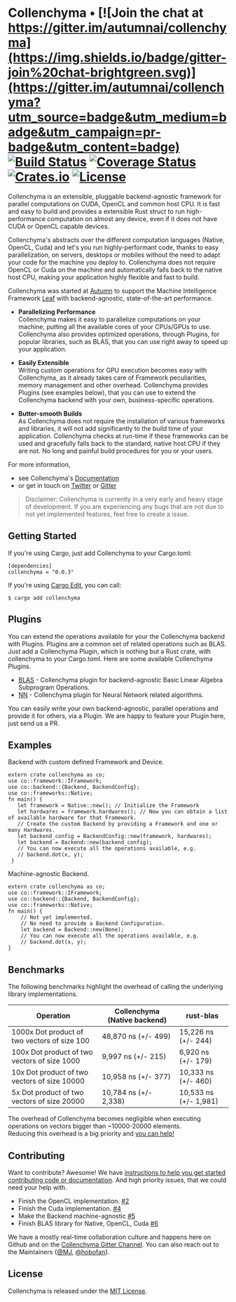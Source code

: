 # Collenchyma • [![Join the chat at https://gitter.im/autumnai/collenchyma](https://img.shields.io/badge/gitter-join%20chat-brightgreen.svg)](https://gitter.im/autumnai/collenchyma?utm_source=badge&utm_medium=badge&utm_campaign=pr-badge&utm_content=badge) [![Build Status](https://travis-ci.org/autumnai/collenchyma.svg?branch=master)](https://travis-ci.org/autumnai/collenchyma) [![Coverage Status](https://coveralls.io/repos/autumnai/collenchyma/badge.svg?branch=master&service=github)](https://coveralls.io/github/autumnai/collenchyma?branch=master) [![Crates.io](http://meritbadge.herokuapp.com/collenchyma)](https://crates.io/crates/collenchyma) [![License](https://img.shields.io/crates/l/collenchyma.svg)](LICENSE)

Collenchyma is an extensible, pluggable backend-agnostic framework for parallel computations
on CUDA, OpenCL and common host CPU. It is fast and easy to build and provides
a extensible Rust struct to run high-performance computation on almost any device,
even if it does not have CUDA or OpenCL capable devices.

Collenchyma's abstracts over the different computation languages (Native,
OpenCL, Cuda) and let's you run highly-performant code, thanks to easy
parallelization, on servers, desktops or mobiles without the need to adapt your
code for the machine you deploy to. Collenchyma does not require OpenCL or Cuda
on the machine and automatically falls back to the native host CPU, making your
application highly flexible and fast to build.

Collenchyma was started at [Autumn][autumn] to support the Machine Intelligence
Framework [Leaf][leaf] with backend-agnostic, state-of-the-art performance.

* __Parallelizing Performance__<br/>
Collenchyma makes it easy to parallelize computations on your machine, putting
all the available cores of your CPUs/GPUs to use.
Collenchyma also provides optimized operations, through Plugins, for popular libraries,
such as BLAS, that you can use right away to speed up your application.

* __Easily Extensible__<br/>
Writing custom operations for GPU execution becomes easy with Collenchyma, as
it already takes care of Framework peculiarities, memory management and other
overhead. Collenchyma provides Plugins (see examples below), that you can use to extend
the Collenchyma backend with your own, business-specific operations.

* __Butter-smooth Builds__<br/>
As Collenchyma does not require the installation of various frameworks and
libraries, it will not add significantly to the build time of your application.
Collenchyma checks at run-time if these frameworks can be used and gracefully
falls back to the standard, native host CPU if they are not.
No long and painful build procedures for you or your users.

For more information,

* see Collenchyma's [Documentation](http://autumnai.github.io/collenchyma)
* or get in touch on [Twitter][twitter-autumn] or [Gitter][gitter-collenchyma]

> Disclaimer: Collenchyma is currently in a very early and heavy stage of
> development. If you are experiencing any bugs that are not due to not yet
> implemented features, feel free to create a issue.

[arrayfire]: https://github.com/arrayfire/arrayfire
[autumn]: http://autumnai.com
[leaf]: https://github.com/autumnai/leaf
[twitter-autumn]: https://twitter.com/autumn_eng

## Getting Started

If you're using Cargo, just add Collenchyma to your Cargo.toml:

    [dependencies]
    collenchyma = "0.0.3"

If you're using [Cargo Edit][cargo-edit], you can call:

    $ cargo add collenchyma

[cargo-edit]: https://github.com/killercup/cargo-edit

## Plugins

You can extend the operations available for your the Collenchyma backend with Plugins.
Plugins are a common set of related operations such as BLAS. Just add a Collenchyma Plugin,
which is nothing but a Rust crate, with collenchyma to your Cargo.toml. Here are some
available Collenchyma Plugins.

* [BLAS][collenchyma-blas] - Collenchyma plugin for backend-agnostic Basic Linear Algebra Subprogram Operations.
* [NN][collenchyma-nn] - Collenchyma plugin for Neural Network related algorithms.

You can easily write your own backend-agnostic, parallel operations and provide it for others,
via a Plugin. We are happy to feature your Plugin here, just send us a PR.

[collenchyma-blas]: http://github.com/autumnai/collenchyma-blas
[collenchyma-nn]: http://github.com/autumnai/collenchyma-nn

## Examples

Backend with custom defined Framework and Device.

```
extern crate collenchyma as co;
use co::framework::IFramework;
use co::backend::{Backend, BackendConfig};
use co::frameworks::Native;
fn main() {
   let framework = Native::new(); // Initialize the Framework
   let hardwares = framework.hardwares(); // Now you can obtain a list of available hardware for that Framework.
   // Create the custom Backend by providing a Framework and one or many Hardwares.
   let backend_config = BackendConfig::new(framework, hardwares);
   let backend = Backend::new(backend_config);
   // You can now execute all the operations available, e.g.
   // backend.dot(x, y);
 }
```
Machine-agnostic Backend.

```
extern crate collenchyma as co;
use co::framework::IFramework;
use co::backend::{Backend, BackendConfig};
use co::frameworks::Native;
fn main() {
    // Not yet implemented.
    // No need to provide a Backend Configuration.
    let backend = Backend::new(None);
    // You can now execute all the operations available, e.g.
    // backend.dot(x, y);
}
```

## Benchmarks

The following benchmarks highlight the overhead of calling the underlying library implementations.

Operation                                    | Collenchyma (Native backend) | rust-blas
-------------------------------------------- | ---------------------------- | ----------
1000x Dot product of two vectors of size 100 | 48,870 ns (+/- 499) | 15,226 ns (+/- 244)
100x Dot product of two vectors of size 1000 | 9,997 ns (+/- 215) | 6,920 ns (+/- 179)
10x Dot product of two vectors of size 10000 | 10,958 ns (+/- 377) | 10,333 ns (+/- 460)
5x Dot product of two vectors of size 20000  | 10,784 ns (+/- 2,338) | 10,533 ns (+/- 1,981)

The overhead of Collenchyma becomes negligible when executing operations on vectors bigger than ~10000-20000 elements.  
Reducing this overhead is a big priority and [you can help!](https://github.com/autumnai/collenchyma/issues/13)

## Contributing

Want to contribute? Awesome! We have
[instructions to help you get started contributing code or documentation][contributing].
And high priority issues, that we could need your help with.

* Finish the OpenCL implementation. [#2][issue-2]
* Finish the Cuda implementation. [#4][issue-4]
* Make the Backend machine-agnostic [#5][issue-5]
* Finish BLAS library for Native, OpenCL, Cuda [#6][issue-6]

We have a mostly real-time collaboration culture and happens here on Github and
on the [Collenchyma Gitter Channel][gitter-collenchyma].
You can also reach out to the Maintainers
{[@MJ][mj], [@hobofan][hobofan]}.

[issue-2]: https://github.com/autumnai/collenchyma/issues/2
[issue-4]: https://github.com/autumnai/collenchyma/issues/4
[issue-5]: https://github.com/autumnai/collenchyma/issues/5
[issue-6]: https://github.com/autumnai/collenchyma/issues/6
[contributing]: CONTRIBUTING.md
[gitter-collenchyma]: https://gitter.im/autumnai/collenchyma
[mj]: https://twitter.com/mjhirn
[hobofan]: https://twitter.com/hobofan

## License

Collenchyma is released under the [MIT License][license].

[license]: LICENSE

